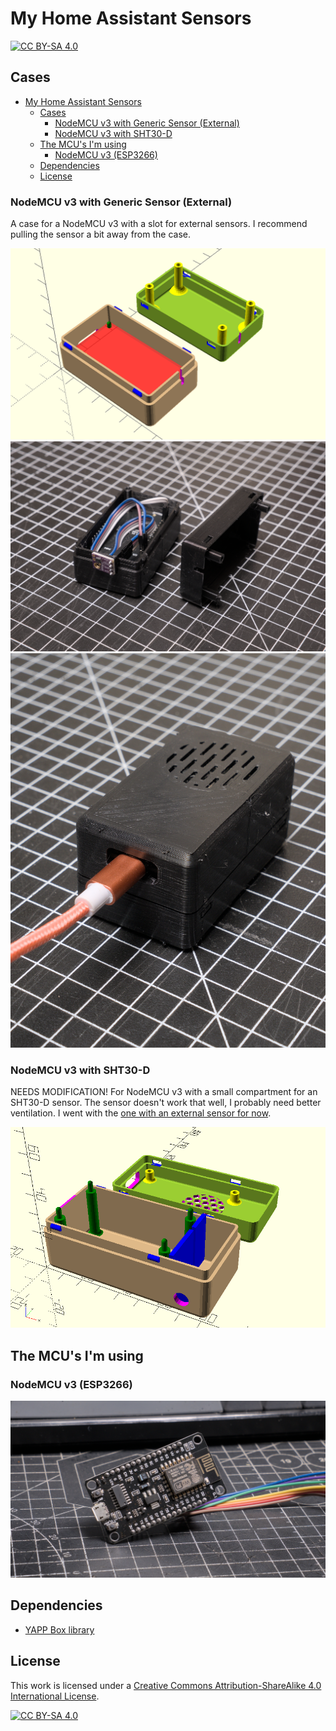 # My Home Assistant Sensors
[![CC BY-SA 4.0][cc-by-sa-shield]][cc-by-sa]

## Cases

- [My Home Assistant Sensors](#my-home-assistant-sensors)
  - [Cases](#cases)
    - [NodeMCU v3 with Generic Sensor (External)](#nodemcu-v3-with-generic-sensor-external)
    - [NodeMCU v3 with SHT30-D](#nodemcu-v3-with-sht30-d)
  - [The MCU's I'm using](#the-mcus-im-using)
    - [NodeMCU v3 (ESP3266)](#nodemcu-v3-esp3266)
  - [Dependencies](#dependencies)
  - [License](#license)

### NodeMCU v3 with Generic Sensor (External)
A case for a NodeMCU v3 with a slot for external sensors. I recommend pulling the sensor a bit away from the case.

![NodeMCU v3 w/ external sensor](images/nodemcuv3_external_sensor-openscad.png)
![NodeMCU v3 w/ external sensor case open](images/nodemcuv3_external_sensor-open.jpg)
![NodeMCU v3 w/ external sensor case closed](images/nodemcuv3_external_sensor-closed.jpg)

### NodeMCU v3 with SHT30-D
NEEDS MODIFICATION! For NodeMCU v3 with a small compartment for an SHT30-D sensor. The sensor doesn't work that well, I probably need better ventilation. I went with the [one with an external sensor for now](#nodemcu-v3-with-generic-sensor-external).

![NodeMCU v3 with SHT30-D sensor](nodemcuv3_with_sht30.png)



## The MCU's I'm using

### NodeMCU v3 (ESP3266)
![NodeMCU v3](images/nodemcuv3_esp8266.jpg)

## Dependencies
- [YAPP Box library](https://github.com/mrWheel/YAPP_Box)


## License
This work is licensed under a
[Creative Commons Attribution-ShareAlike 4.0 International License][cc-by-sa].

[![CC BY-SA 4.0][cc-by-sa-image]][cc-by-sa]

[cc-by-sa]: http://creativecommons.org/licenses/by-sa/4.0/
[cc-by-sa-image]: https://licensebuttons.net/l/by-sa/4.0/88x31.png
[cc-by-sa-shield]: https://img.shields.io/badge/License-CC%20BY--SA%204.0-lightgrey.svg